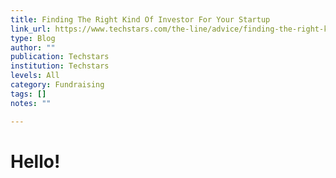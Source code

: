 ```yaml
---
title: Finding The Right Kind Of Investor For Your Startup
link_url: https://www.techstars.com/the-line/advice/finding-the-right-kind-of-investor-for-your-startup
type: Blog
author: ""
publication: Techstars
institution: Techstars
levels: All
category: Fundraising
tags: []
notes: ""

---
```


# Hello!
